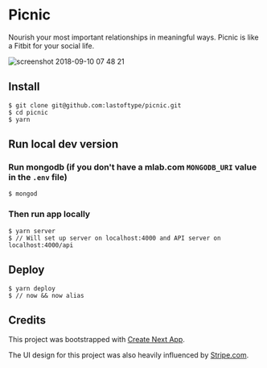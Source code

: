 # Picnic 
Nourish your most important relationships in meaningful ways. Picnic is like a Fitbit for your social life. 

![screenshot 2018-09-10 07 48 21](https://user-images.githubusercontent.com/3628831/45295796-ee0e2580-b4cd-11e8-9574-02432f77e31b.png)

## Install
```
$ git clone git@github.com:lastoftype/picnic.git
$ cd picnic
$ yarn
```

## Run local dev version
### Run mongodb (if you don't have a mlab.com `MONGODB_URI` value in the `.env` file)
```
$ mongod
```

### Then run app locally
```
$ yarn server
$ // Will set up server on localhost:4000 and API server on localhost:4000/api
```

## Deploy
```
$ yarn deploy
$ // now && now alias
```

## Credits
This project was bootstrapped with [Create Next App](https://github.com/segmentio/create-next-app).

The UI design for this project was also heavily influenced by [Stripe.com](https://stripe.com).